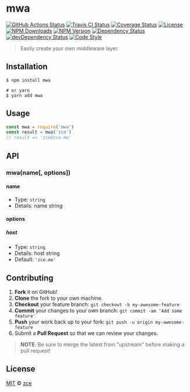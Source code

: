 # mwa

[![GitHub Actions Status][actions-img]][actions-url]
[![Travis CI Status][travis-img]][travis-url]
[![Coverage Status][codecov-img]][codecov-url]
[![License][license-img]][license-url]
[![NPM Downloads][downloads-img]][downloads-url]
[![NPM Version][version-img]][version-url]
[![Dependency Status][dependency-img]][dependency-url]
[![devDependency Status][devdependency-img]][devdependency-url]
[![Code Style][style-img]][style-url]

> Easily create your own middleware layer.

## Installation

```shell
$ npm install mwa

# or yarn
$ yarn add mwa
```

## Usage

<!-- TODO: Introduction of API use -->

```javascript
const mwa = require('mwa')
const result = mwa('zce')
// result => 'zce@zce.me'
```

## API

<!-- TODO: Introduction of API -->

### mwa(name[, options])

#### name

- Type: `string`
- Details: name string

#### options

##### host

- Type: `string`
- Details: host string
- Default: `'zce.me'`

## Contributing

1. **Fork** it on GitHub!
2. **Clone** the fork to your own machine.
3. **Checkout** your feature branch: `git checkout -b my-awesome-feature`
4. **Commit** your changes to your own branch: `git commit -am 'Add some feature'`
5. **Push** your work back up to your fork: `git push -u origin my-awesome-feature`
6. Submit a **Pull Request** so that we can review your changes.

> **NOTE**: Be sure to merge the latest from "upstream" before making a pull request!

## License

[MIT](LICENSE) &copy; [zce](https://zce.me)



[actions-img]: https://img.shields.io/github/workflow/status/zce/mwa/CI?label=actions
[actions-url]: https://github.com/zce/mwa/actions
[travis-img]: https://img.shields.io/travis/zce/mwa?label=travis
[travis-url]: https://travis-ci.org/zce/mwa
[codecov-img]: https://img.shields.io/codecov/c/github/zce/mwa
[codecov-url]: https://codecov.io/gh/zce/mwa
[license-img]: https://img.shields.io/github/license/zce/mwa
[license-url]: https://github.com/zce/mwa/blob/master/LICENSE
[downloads-img]: https://img.shields.io/npm/dm/mwa
[downloads-url]: https://npmjs.org/package/mwa
[version-img]: https://img.shields.io/npm/v/mwa
[version-url]: https://npmjs.org/package/mwa
[dependency-img]: https://img.shields.io/david/zce/mwa
[dependency-url]: https://david-dm.org/zce/mwa
[devdependency-img]: https://img.shields.io/david/dev/zce/mwa
[devdependency-url]: https://david-dm.org/zce/mwa?type=dev
[style-img]: https://img.shields.io/badge/code_style-standard-brightgreen
[style-url]: https://standardjs.com
